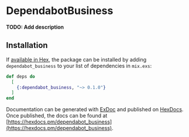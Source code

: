 # DependabotBusiness

**TODO: Add description**

## Installation

If [available in Hex](https://hex.pm/docs/publish), the package can be installed
by adding `dependabot_business` to your list of dependencies in `mix.exs`:

```elixir
def deps do
  [
    {:dependabot_business, "~> 0.1.0"}
  ]
end
```

Documentation can be generated with [ExDoc](https://github.com/elixir-lang/ex_doc)
and published on [HexDocs](https://hexdocs.pm). Once published, the docs can
be found at [https://hexdocs.pm/dependabot_business](https://hexdocs.pm/dependabot_business).

